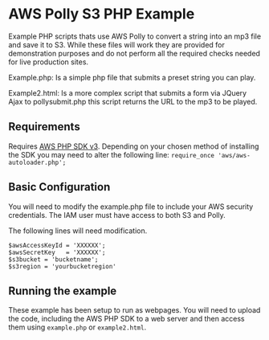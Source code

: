 # AWS Polly S3 PHP Example
Example PHP scripts thats use AWS Polly to convert a string into an mp3 file and save it to S3.  While these files will work they are provided for demonstration purposes and do not perform all the required checks needed for live production sites.

Example.php: Is a simple php file that submits a preset string you can play.

Example2.html: Is a more complex script that submits a form via JQuery Ajax to pollysubmit.php this script returns the URL to the mp3 to be played.

## Requirements
Requires [AWS PHP SDK v3](https://docs.aws.amazon.com/aws-sdk-php/v3/guide/).
Depending on your chosen method of installing the SDK you may need to alter the following line: `require_once 'aws/aws-autoloader.php';`

## Basic Configuration
You will need to modify the example.php file to include your AWS security credentials.  The IAM user must have access to both S3 and Polly.

The following lines will need modification.

```
$awsAccessKeyId = 'XXXXXX';
$awsSecretKey   = 'XXXXXX';
$s3bucket = 'bucketname';
$s3region = 'yourbucketregion'
```
## Running the example
These example has been setup to run as webpages.  You will need to upload the code, including the AWS PHP SDK to a web server and then access them using  `example.php` or `example2.html`.
